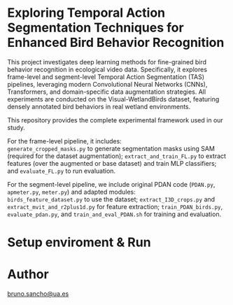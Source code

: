 # Exploring Temporal Action Segmentation Techniques for Enhanced Bird Behavior Recognition
This project investigates deep learning methods for fine-grained bird behavior recognition in ecological video data. Specifically, it explores frame-level and segment-level Temporal Action Segmentation (TAS) pipelines, leveraging modern Convolutional Neural Networks (CNNs), Transformers, and domain-specific data augmentation strategies. All experiments are conducted on the Visual-WetlandBirds dataset, featuring densely annotated bird behaviors in real wetland environments.

This repository provides the complete experimental framework used in our study.  

For the frame-level pipeline, it includes:  
`generate_cropped_masks.py` to generate segmentation masks using SAM (required for the dataset augmentation);
`extract_and_train_FL.py` to extract features (over the augmented or base dataset) and train MLP classifiers;
and `evaluate_FL.py` to run evaluation.  

For the segment-level pipeline, we include original PDAN code (`PDAN.py`, `apmeter.py`, `meter.py`) and adapted modules:  
`birds_feature_dataset.py` to use the dataset;
`extract_I3D_crops.py` and `extract_mvit_and_r2plus1d.py` for feature extraction;
`train_PDAN_birds.py`, `evaluate_pdan.py`, and `train_and_eval_PDAN.sh` for training and evaluation.



# Setup enviroment & Run

# Author
bruno.sancho@ua.es
